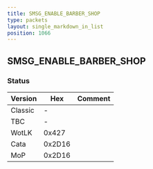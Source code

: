 ```yaml
---
title: SMSG_ENABLE_BARBER_SHOP
type: packets
layout: single_markdown_in_list
position: 1066
---
```


## SMSG_ENABLE_BARBER_SHOP

### Status

Version    | Hex        | Comment
---------- | ---------- | ---------- 
Classic    | -          | 
TBC        | -          | 
WotLK      | 0x427      | 
Cata       | 0x2D16     | 
MoP        | 0x2D16     | 